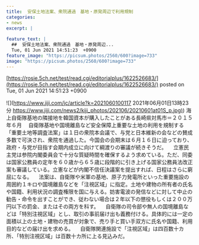 ```yaml
---
title:  安保土地法案、衆院通過　基地・原発周辺で利用規制  
categories:
- news
excerpt: |
  
feature_text: |
  ##  安保土地法案、衆院通過　基地・原発周辺...
  Tue, 01 Jun 2021 14:51:23  +0900
feature_image: "https://picsum.photos/2560/600?image=733"
image: "https://picsum.photos/2560/600?image=733"
---
```


[https://rosie.5ch.net/test/read.cgi/editorialplus/1622526683/](https://rosie.5ch.net/test/read.cgi/editorialplus/1622526683/)
posted on Tue, 01 Jun 2021 14:51:23  +0900

<!--more-->

![](https://www.jiji.com/jc/article?k=2021060100117 2021年06月01日13時23分 [https://www.jiji.com/news2/kiji_photos/202106/20210601at01S_p.jpg)](https://www.jiji.com/news2/kiji_photos/202106/20210601at01S_p.jpg)) 海上自衛隊基地の隣接地を韓国資本が購入したことがある長崎県対馬市＝２０１５年６月 　自衛隊基地や国境離島など安全保障上重要な土地の利用を規制する「重要土地等調査法案」は１日の衆院本会議で、与党と日本維新の会などの賛成多数で可決され、衆院を通過した。今国会の会期末は６月１６日に迫っており、政府・与党が目指す会期内成立に向けて綱渡りの審議が続きそうだ。 　立憲民主党は参院内閣委員会で十分な質疑時間を確保するよう求めている。ただ、同委は国家公務員の定年を６０歳から６５歳に段階的に引き上げる国家公務員法改正案も審議している。立憲などが内閣不信任決議案を提出すれば、日程はさらに窮屈になる。 　法案は、自衛隊や米軍の基地、原子力発電所といった重要施設の周囲約１キロや国境離島などを「注視区域」に指定。土地や建物の所有者の氏名や国籍、利用状況の調査権限を国に与える。妨害電波の発信などに対して中止の勧告・命令を出すことができ、従わない場合は２年以下の懲役もしくは２００万円以下の罰金、またはその両方を科す。 　自衛隊の司令部や無人の国境離島などは「特別注視区域」とし、取引の事前届け出も義務付ける。具体的には一定の面積以上の土地・建物の売買が対象で、売り手と買い手双方に氏名や国籍、利用目的などの届け出を求める。 　自衛隊関連施設で「注視区域」は四百数十カ所、「特別注視区域」は百数十カ所に上る見込みだ。
